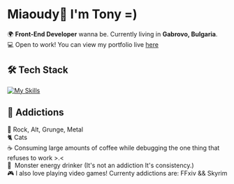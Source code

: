# Miaoudy👋 I'm Tony =)

🌍 **Front-End Developer** wanna be. Currently living in **Gabrovo, Bulgaria**.  
💻 Open to work! You can view my portfolio live [here](https://antvndev.github.io/Portfolio/)


## 🛠️ Tech Stack  
[![My Skills](https://skillicons.dev/icons?i=html,css,php,mysql,js,cpp)](https://skillicons.dev)


## 💓 Addictions  
🎵 Rock, Alt, Grunge, Metal  
🐈 Cats  
☕ Consuming large amounts of coffee while debugging the one thing that refuses to work >.<    
🔋  Monster energy drinker (It's not an addiction It's consistency.)     
🎮 I also love playing video games! Currenty addictions are: FFxiv && Skyrim   
